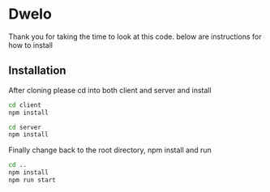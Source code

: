 # Dwelo
Thank you for taking the time to look at this code. below are instructions for how to install

## Installation

After cloning please cd into both client and server and install
```sh
cd client
npm install
```
```sh
cd server
npm install
```
Finally change back to the root directory, npm install and run
```sh
cd ..
npm install
npm run start
```
